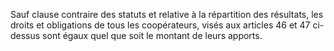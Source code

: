 Sauf clause contraire des statuts et relative à la répartition des résultats, les droits et obligations de tous les coopérateurs, visés aux articles 46 et 47 ci-dessus sont égaux quel que soit le montant de leurs apports.